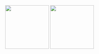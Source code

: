 <div align="center">
<img height="137px" src="https://github-readme-stats-git-masterrstaa-rickstaa.vercel.app/api?username=orange-v-soda&hide_title=true&hide_border=true&show_icons=true&include_all_commits=true&line_height=21&text_color=000&icon_color=000&bg_color=90,ea6161,ffc64d,fffc4d,52fa5a&theme=graywhite" />
<img height="137px" src="https://github-readme-stats-git-masterrstaa-rickstaa.vercel.app/api/top-langs/?username=orange-v-soda&hide_title=true&hide_border=true&layout=compact&langs_count=6&text_color=000&icon_color=fff&bg_color=90,52fa5a,4dfcff,c64dff&theme=graywhite" />
</div>
